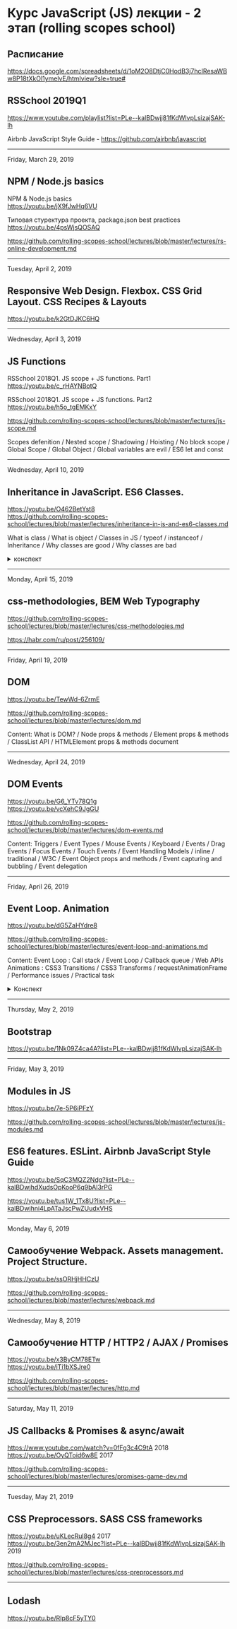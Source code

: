 # Курс JavaScript (JS) лекции - 2 этап (rolling scopes school)

## Расписание
https://docs.google.com/spreadsheets/d/1oM2O8DtjC0HodB3j7hcIResaWBw8P18tXkOl1ymelvE/htmlview?sle=true#

## RSSchool 2019Q1
https://www.youtube.com/playlist?list=PLe--kalBDwjj81fKdWlvpLsizajSAK-lh

Airbnb JavaScript Style Guide - https://github.com/airbnb/javascript

--- 
Friday, March 29, 2019 
## NPM / Node.js basics

NPM & Node.js basics  
https://youtu.be/jX9fJwHq6VU

Типовая стуректура проекта, package.json best practices  
https://youtu.be/4psWjsQOSAQ

https://github.com/rolling-scopes-school/lectures/blob/master/lectures/rs-online-development.md


--- 
Tuesday, April 2, 2019 
## Responsive Web Design. Flexbox. CSS Grid Layout. CSS Recipes & Layouts 

https://youtu.be/k2GtDJKC6HQ


---
Wednesday, April 3, 2019 
## JS Functions		
			
RSSchool 2018Q1. JS scope + JS functions. Part1 
https://youtu.be/c_rHAYNBotQ

RSSchool 2018Q1. JS scope + JS functions. Part2 
https://youtu.be/h5o_tgEMKxY

https://github.com/rolling-scopes-school/lectures/blob/master/lectures/js-scope.md

Scopes defenition / Nested scope / Shadowing / Hoisting / No block scope / Global Scope / Global Object / Global variables are evil / ES6 let and const


---													
Wednesday, April 10, 2019 
## Inheritance in JavaScript. ES6 Classes.	

https://youtu.be/O462BetYst8   
https://github.com/rolling-scopes-school/lectures/blob/master/lectures/inheritance-in-js-and-es6-classes.md   

What is class / What is object / Classes in JS / typeof / instanceof / Inheritance / Why classes are good / Why classes are bad

<details>
<summary>конспект</summary>

### Лексика

- *property (проперти) - свойства*
- *instance (инстанс) - объект, экземпляр класса*
- *polyfill (полифил) (англ. "polyfill") или полифилер (англ. "polyfiller") — это фрагмент кода (либо плагин), предоставляющий некоторый функционал*
  *полифил = функция, которая добавляет в старые браузеры функции, или методы объектов или классы, которых нет в этих старых браузерах.*
- *reference (референс) - ссылка*
- *lookup (локап) - поиск*
- *имплементить (от слова implementation) = реализовывать. Implementation = реализация*
- *set - установить / get - получить*
- *валидировать - проверять на соответствие параметрам*
- *scope (скоуп) - рамки, область видимости*

### Статьи
ES6 по-человечески - https://habr.com/ru/post/305900/

### WHAT IS CLASS?
  Class is a schema
  ![](assets/img/blueprint.jpg)

### CLASSES IN JS (BAD) FUNCTIONS
```JS
function LegoMan(name) {
    this.name = name;
    this.say = function(message) {
        console.log(this.name + ': "' + message + '"');
    }
}						

let alex = new LegoMan('Alex');
alex.say('Hello, Kattie!'); // Alex: "Hello, Kattie!"

let kattie = new LegoMan('Kattie');
kattie.say('No'); // Kattie: "No"
```

### CLASSES IN JS (GOOD) FUNCTIONS
```JS
// создали конструктор
function LegoMan(name) {
    this.name = name; // объявили свойства
}
// методы создаем отдельно в - prototype
LegoMan.prototype.say = function(message) {
    console.log(this.name + ': "' + message + '"');
}	

let alex = new LegoMan('Alex');
alex.say('Hello, Kattie!'); // Alex: "Hello, Kattie!"
let kattie = new LegoMan('Kattie');
kattie.say('No'); // Kattie: "No"
```
### What is prototype?
technically - a regular JS object / технически это - объект   
property of every function / есть у каждой фенкции   
created by JS environment / создается средой JS   

![](assets/img/protolinks-2.png)   
синие поля - функции (конструкторы)   
красные поля - объекты   
`__proto__` есть у каждого объекта и ссылается всегда на объект   
`prototype` есть есть только у функций и ссылается тоже на объект   

```JS
function LegoMan(name) {
    this.name = name;
}
LegoMan.prototype.say = function(message) {
    console.log(this.name + ': "' + message + '"');
}
var alex = new LegoMan('Alex');
```
Оператор `new` создает объект и проперть `__proto__` которая ссылыется (которую он замапит) на `prototype` конструктора.

### CLASSES IN JS ES2015 CLASSES
*constructor - начальная инициализайия объекта, в большенстве случаев стартовые значения - это просто свойства*
```JS
class LegoMan {
    constructor(name) {
        this.name = name;
    }
    say(message) {
        console.log(this.name + ': "' + message + '"');
    }
}
const alex = new LegoMan('Alex');
alex.say('Hello, Kattie!'); // Alex: "Hello, Kattie!"
const kattie = new LegoMan('Kattie');
kattie.say('Hello!'); // Kattie: "Hello!"
```

### get / set
```JS
class LegoMan {
    constructor(name) {
        this.name = name;
        this.age = 0;
    }
    set newAge(value) { // set - установить
    // можно валидировать значение
        this.age = value;
    }
    get represent() { // get - получить
        return `My name is ${this.name}. I am ${this.age} years old.`;
    }
}
const alex = new LegoMan('Alex');
alex.represent // My name is Alex. I am 0 years old.
alex.newAge = 18;
alex.represent // My name is Alex. I am 18 years old.
```

### Статические методы
Статические методы живут в контексте класса
```JS 
class LegoMan {
    constructor(name) {
        this.name = name;
    }
    static getInfo(man) {
        return `This is ${man.name}.`;
    }
}
const alex = new LegoMan('Alex');
LegoMan.getInfo(alex); // This is Alex
alex.getInfo // undefined
```

### TYPEOF
```JS
typeof 132 // "number"
typeof 2.71 // "number"
typeof 'Alex' // "string"
typeof LegoMan // "function"
typeof true // "boolean"
typeof {} // "object""
typeof NaN // "number"
typeof new Number(132) // "object"
typeof [1, 2, 3] // "object", Array.isArray should be used
Array.isArray([1,2,3]) // true
typeof null // "object"
```

### INSTANCEOF
Оператор instanceof проверяет, принадлежит ли объект к определённому классу.
``` JS
class LegoMan {
    constructor(name) {
        this.name = name;
    }
}
const alex = new LegoMan('Alex');
alex instanceof LegoMan // true
alex instanceof Object // true
```

### INHERITANCE - наследование в js   
В классическом ООП - класс наследуется от класса   
В JS прототипное наследование - объект наследуется от объекта прототипа    
```JS
function Foo(y) {
  this.y = y;
}
Foo.prototype.x = 10; 
Foo.prototype.calculate = function (z) {
  return this.x + this.y + z;
}; 
let b = new Foo(20);
let c = new Foo(30);
b.calculate(30); // 60
c.calculate(40); // 80
 
console.log( 
  b.__proto__ === Foo.prototype, // true
  c.__proto__ === Foo.prototype, // true  
    b.constructor === Foo, // true
    c.constructor === Foo, // true
    Foo.prototype.constructor === Foo, // true 
      b.calculate === b.__proto__.calculate, // true
      b.__proto__.calculate === Foo.prototype.calculate // true 
);
```
![](assets/img/constructor-proto-chain.png) 

### INHERITANCE ES2015 WAY
*extends - наследовать, продолжить, расширить*
https://youtu.be/O462BetYst8?t=5394    
https://www.youtube.com/watch?v=ehSGhaDHehI    

```JS
class LegoBatMan extends LegoMan {
    constructor(name) {
        super(name);
    }
    say(message) { // переопределение метода say
        console.log('|\\__/|');
        super.say(message);
        console.log('|\\__/|');
    }
}
const bruce = new LegoBatMan('Bruce');
bruce.say('this city needs a hero');
// |\__/|
// Bruce: "this city needs a hero"
// |\__/|
```	
Если сделать насделование без конструктора, то будет использован конструктор родителя.
```JS
class LegoBatMan extends LegoMan {} 
```	
Ключевое слово `super()` - ссылается на конструктор родительского класса

![](assets/img/inheritance-carefull.png)

</details>

---
Monday, April 15, 2019 
## css-methodologies, BEM	Web Typography	

https://github.com/rolling-scopes-school/lectures/blob/master/lectures/css-methodologies.md

https://habr.com/ru/post/256109/


---
Friday, April 19, 2019 
## DOM																
https://youtu.be/TewWd-6ZrmE 

https://github.com/rolling-scopes-school/lectures/blob/master/lectures/dom.md

Content: What is DOM? / Node props & methods / Element props & methods / ClassList API / HTMLElement props & methods
document 


---
Wednesday, April 24, 2019 
## DOM Events

https://youtu.be/G6_YTv78Q1g   
https://youtu.be/vcXehC9JgGU   

https://github.com/rolling-scopes-school/lectures/blob/master/lectures/dom-events.md   

Content: Triggers / Event Types / Mouse Events / Keyboard / Events / Drag Events / Focus Events / Touch Events / Event Handling Models / inline / traditional / W3C / Event Object props and methods / Event capturing and bubbling / Event delegation


---
Friday, April 26, 2019	
## Event Loop. Animation										
https://youtu.be/dG5ZaHYdre8   

https://github.com/rolling-scopes-school/lectures/blob/master/lectures/event-loop-and-animations.md

Content: 
Event Loop : Call stack / Event Loop / Callback queue / Web APIs 
Animations : CSS3 Transitions / CSS3 Transforms / requestAnimationFrame / Performance issues / Practical task

<details>
<summary>Конспект</summary>

Лексика:
*Event Loop - цикл событий*
*Callback - функция обра́тного вызова*
*Call stack - стек вызовов*

JS is single-threaded | JS является однопоточным   
one thread = one callstack = one thing at a time | один поток = один стек вызовов = одна вещь за раз  

<table>
<tr><th>Code</th><th>Callstack (Стек вызовов)</th></tr>
<tr><td>

```JS
function mul(a, b) {
	return a * b;
}
function square(a) {
	return mul(a, a);
}
function printSquare() {
	console.log(square(42));
}
printSquare();  
``` 
</td>
<td>

1. +push printSquare
2. +push square
3. +push mul
4. -pop mul
5. -pop square
6. -pop printSquare
</td></tr>  
<tr><td>

```JS
function asyncJob() {
  setTimeout(fucntion job() {
    console.log("I'm done");
  }, 5000);
}
asyncJob(); 
``` 
</td>
<td>

1. +push asyncJob
1. +push setTimeout
1. +push job to callback queue
1. -pop setTimeout
1. -pop asyncJob
1. =now WebAPI waits 5000ms
1. +push job
1. +pop job
</td></tr>    
</table>

![](assets/img/callstack.gif)

### Event Loop (цикл событий)
calls functions from callback queue when stack is empty   
вызывает функции из очереди обратного вызова, когда стек пуст   

<table>
<tr><th>Code</th><th>Callstack</th></tr>
<tr><td>

```JS
console.log('hello');

setTimeout(function () {
   console.log('!')
}, 0);

console.log('world');
```
</td>
<td>

1. hello
1. world
1. !
</td></tr>
<tr><td>

```JS
var start = Date.now();
var c;

console.log("start = " + new Date());

setTimeout(function () {
    console.log("timeout = " + new Date());
}, 1000);

while (start + 2000 > Date.now()) {
    var c = 3 + 3 + 3;
}

console.log("end = " + new Date());
```
</td>
<td>

1. start = Tue Jun 18 2019 09:09:53 GMT+0300 (Москва, стандартное время)
1. end = Tue Jun 18 2019 09:09:55 GMT+0300 (Москва, стандартное время)
1. timeout = Tue Jun 18 2019 09:09:55 GMT+0300 (Москва, стандартное время)
</td></tr>
<tr><td>

Пример G-кода 
```JS
for (var i = 1; i <= 2; i++) {
    console.log('цикл');
    setTimeout(function() { console.log('i =', i) }, 100);
}
```
</td>
<td>

1. цикл
1. цикл
1. i = 3
1. i = 3
</td></tr>
<tr><td>

```JS
for (let i = 1; i <= 2; i++) {  
    console.log('цикл');  
    setTimeout(function() { console.log('i =', i) }, 100);
}
```
```JS
for (var i = 1; i <= 2; i++) {
    (function () {
        console.log('цикл');
        var local = i;
        setTimeout(function() { console.log('i =', local) }, 100);
    })();
}
```

</td>
<td>

1. цикл
1. цикл
1. i = 1
1. i = 2
</td></tr>

</table>

![](assets/img/687474703a2f2f692e696d6775722e636f6d2f71695a746e48762e676966.gif)

<img src="assets/img/event-loop.gif" alt="" width="400">


видео:   
Про `цикл событий` в JavaScript или "как на самом деле работает асинхронность"? - https://www.youtube.com/watch?v=8cV4ZvHXQL4
ссылки:   
https://github.com/Exictos-DCS/watch-your-language/blob/master/async.md








</details>

---
Thursday, May 2, 2019
## Bootstrap												
https://youtu.be/1Nk09Z4ca4A?list=PLe--kalBDwjj81fKdWlvpLsizajSAK-lh   


---
Friday, May 3, 2019	
## Modules in JS

https://youtu.be/7e-5P6iPFzY   

https://github.com/rolling-scopes-school/lectures/blob/master/lectures/js-modules.md

## ES6 features. ESLint. Airbnb JavaScript Style Guide

https://youtu.be/SqC3MQZ2Ndg?list=PLe--kalBDwjhdXudsOpKooP6q9bAl3rPG   

https://youtu.be/tus1W_1Tx8U?list=PLe--kalBDwjhni4LpATaJscPwZUudxVHS   


---
Monday, May 6, 2019		
## Самообучение Webpack. Assets management. Project Structure.											
https://youtu.be/ssORHjHHCzU   

https://github.com/rolling-scopes-school/lectures/blob/master/lectures/webpack.md   


---
Wednesday, May 8, 2019		
## Самообучение HTTP / HTTP2 / AJAX / Promises								
https://youtu.be/x3ByCM78ETw   
https://youtu.be/iTi1bXSJre0    

https://github.com/rolling-scopes-school/lectures/blob/master/lectures/http.md   


--- 
Saturday, May 11, 2019	
## JS Callbacks & Promises & async/await
https://www.youtube.com/watch?v=0fFg3c4C9tA 2018   
https://youtu.be/OyQToid6w8E 2017   

https://github.com/rolling-scopes-school/lectures/blob/master/lectures/promises-game-dev.md   


---
Tuesday, May 21, 2019	
## CSS Preprocessors. SASS CSS frameworks

https://youtu.be/uKLecRul8g4 2017   
https://youtu.be/3en2mA2MJec?list=PLe--kalBDwjj81fKdWlvpLsizajSAK-lh 2019    

https://github.com/rolling-scopes-school/lectures/blob/master/lectures/css-preprocessors.md   


---
## Lodash
https://youtu.be/RIp8cF5yTY0	   													